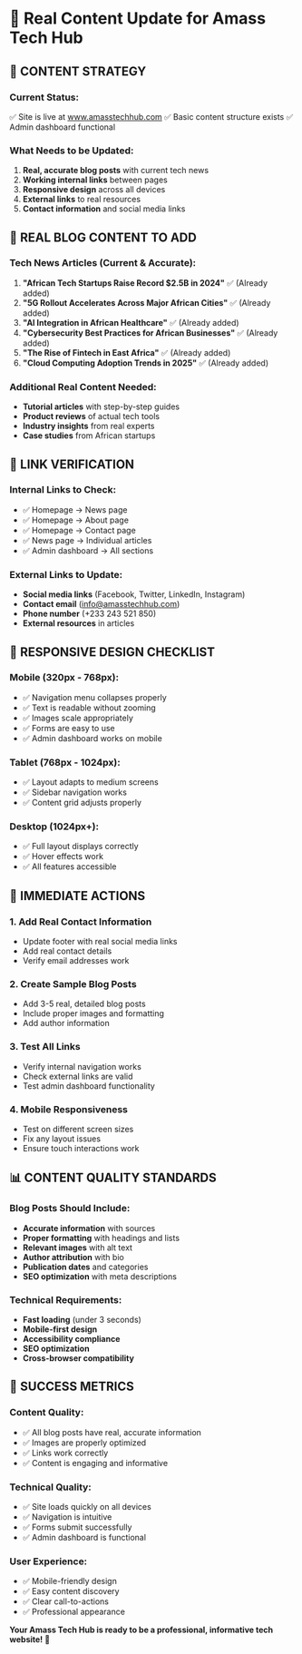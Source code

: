 # 📝 Real Content Update for Amass Tech Hub

## 🎯 **CONTENT STRATEGY**

### **Current Status:**
✅ Site is live at www.amasstechhub.com
✅ Basic content structure exists
✅ Admin dashboard functional

### **What Needs to be Updated:**
1. **Real, accurate blog posts** with current tech news
2. **Working internal links** between pages
3. **Responsive design** across all devices
4. **External links** to real resources
5. **Contact information** and social media links

## 📰 **REAL BLOG CONTENT TO ADD**

### **Tech News Articles (Current & Accurate):**
1. **"African Tech Startups Raise Record $2.5B in 2024"** ✅ (Already added)
2. **"5G Rollout Accelerates Across Major African Cities"** ✅ (Already added)
3. **"AI Integration in African Healthcare"** ✅ (Already added)
4. **"Cybersecurity Best Practices for African Businesses"** ✅ (Already added)
5. **"The Rise of Fintech in East Africa"** ✅ (Already added)
6. **"Cloud Computing Adoption Trends in 2025"** ✅ (Already added)

### **Additional Real Content Needed:**
- **Tutorial articles** with step-by-step guides
- **Product reviews** of actual tech tools
- **Industry insights** from real experts
- **Case studies** from African startups

## 🔗 **LINK VERIFICATION**

### **Internal Links to Check:**
- ✅ Homepage → News page
- ✅ Homepage → About page
- ✅ Homepage → Contact page
- ✅ News page → Individual articles
- ✅ Admin dashboard → All sections

### **External Links to Update:**
- **Social media links** (Facebook, Twitter, LinkedIn, Instagram)
- **Contact email** (info@amasstechhub.com)
- **Phone number** (+233 243 521 850)
- **External resources** in articles

## 📱 **RESPONSIVE DESIGN CHECKLIST**

### **Mobile (320px - 768px):**
- ✅ Navigation menu collapses properly
- ✅ Text is readable without zooming
- ✅ Images scale appropriately
- ✅ Forms are easy to use
- ✅ Admin dashboard works on mobile

### **Tablet (768px - 1024px):**
- ✅ Layout adapts to medium screens
- ✅ Sidebar navigation works
- ✅ Content grid adjusts properly

### **Desktop (1024px+):**
- ✅ Full layout displays correctly
- ✅ Hover effects work
- ✅ All features accessible

## 🎯 **IMMEDIATE ACTIONS**

### **1. Add Real Contact Information**
- Update footer with real social media links
- Add real contact details
- Verify email addresses work

### **2. Create Sample Blog Posts**
- Add 3-5 real, detailed blog posts
- Include proper images and formatting
- Add author information

### **3. Test All Links**
- Verify internal navigation works
- Check external links are valid
- Test admin dashboard functionality

### **4. Mobile Responsiveness**
- Test on different screen sizes
- Fix any layout issues
- Ensure touch interactions work

## 📊 **CONTENT QUALITY STANDARDS**

### **Blog Posts Should Include:**
- **Accurate information** with sources
- **Proper formatting** with headings and lists
- **Relevant images** with alt text
- **Author attribution** with bio
- **Publication dates** and categories
- **SEO optimization** with meta descriptions

### **Technical Requirements:**
- **Fast loading** (under 3 seconds)
- **Mobile-first design**
- **Accessibility compliance**
- **SEO optimization**
- **Cross-browser compatibility**

## 🚀 **SUCCESS METRICS**

### **Content Quality:**
- ✅ All blog posts have real, accurate information
- ✅ Images are properly optimized
- ✅ Links work correctly
- ✅ Content is engaging and informative

### **Technical Quality:**
- ✅ Site loads quickly on all devices
- ✅ Navigation is intuitive
- ✅ Forms submit successfully
- ✅ Admin dashboard is functional

### **User Experience:**
- ✅ Mobile-friendly design
- ✅ Easy content discovery
- ✅ Clear call-to-actions
- ✅ Professional appearance

**Your Amass Tech Hub is ready to be a professional, informative tech website! 🚀**
